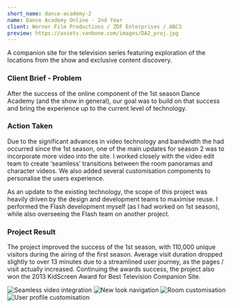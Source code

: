 ```yaml
---
short_name: dance-academy-2
name: Dance Academy Online - 2nd Year
client: Werner Film Productions / ZDF Enterprises / ABC3
preview: https://assets.vanbone.com/images/DA2_proj.jpg
---
```


A companion site for the television series featuring exploration of the locations from the show and exclusive content 
discovery.

### Client Brief - Problem

After the success of the online component of the 1st season Dance Academy (and the show in general), our goal was to 
build on that success and bring the experience up to the current level of technology.

### Action Taken

Due to the significant advances in video technology and bandwidth the had occurred since the 1st season, one of the 
main updates for season 2 was to incorporate more video into the site. I worked closely with the video edit team to 
create ‘seamless’ transitions between the room panoramas and character videos. We also added several customisation
components to personalise the users experience.

As an update to the existing technology, the scope of this project was heavily driven by the design and development 
teams to maximise reuse. I performed the Flash development myself (as I had worked on 1st season), while also 
overseeing the Flash team on another project.

### Project Result

The project improved the success of the 1st season, with 110,000 unique visitors during the airing of the first season. 
Average visit duration dropped slightly to over 13 minutes due to a streamlined user journey, as the pages / visit 
actually increased. Continuing the awards success, the project also won the 2013 KidScreen Award for Best Television 
Companion Site.

![Seamless video integration](https://assets.vanbone.com/images/DA2_3.jpg "Seamless video integration")
![New look navigation](https://assets.vanbone.com/images/DA2_4.jpg "New look navigation")
![Room customisation](https://assets.vanbone.com/images/DA2_1.jpg "Room customisation")
![User profile customisation](https://assets.vanbone.com/images/DA2_2.jpg "User profile customisation")